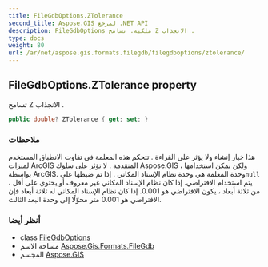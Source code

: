 ```yaml
---
title: FileGdbOptions.ZTolerance
second_title: Aspose.GIS لمرجع .NET API
description: FileGdbOptions ملكية. تسامح Z الانجذاب .
type: docs
weight: 80
url: /ar/net/aspose.gis.formats.filegdb/filegdboptions/ztolerance/
---
```

## FileGdbOptions.ZTolerance property

تسامح Z الانجذاب .

```csharp
public double? ZTolerance { get; set; }
```

### ملاحظات

هذا خيار إنشاء ولا يؤثر على القراءة . تتحكم هذه المعلمة في تفاوت الانطباق المستخدم لميزات ArcGIS المتقدمة . لا تؤثر على سلوك Aspose.GIS ، ولكن يمكن استخدامها بواسطة ArcGIS. وحدة المعلمة هي وحدة نظام الإسناد المكاني . إذا تم ضبطها على`null` ، يتم استخدام الافتراضي. إذا كان نظام الإسناد المكاني غير معروف أو يحتوي على أقل من ثلاثة أبعاد ، يكون الافتراضي هو 0.001. إذا كان نظام الإسناد المكاني له ثلاثة أبعاد فإن الافتراضي هو 0.001 متر محوّلًا إلى وحدة البعد الثالث.

### أنظر أيضا

* class [FileGdbOptions](../)
* مساحة الاسم [Aspose.Gis.Formats.FileGdb](../../filegdboptions/)
* المجسم [Aspose.GIS](../../../)


